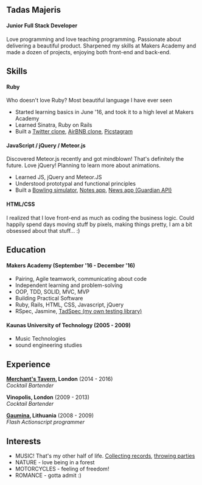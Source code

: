 ## Tadas Majeris

#### Junior Full Stack Developer

Love programming and love teaching programming. Passionate about delivering a beautiful product.
Sharpened my skills at Makers Academy and made a dozen of projects, enjoying both front-end and back-end.

## Skills

#### Ruby

Who doesn't love Ruby? Most beautiful language I have ever seen

- Started learning basics in June '16, and took it to a high level at Makers Academy
- Learned Sinatra, Ruby on Rails
- Built a [Twitter clone](https://github.com/tadasmajeris/chitter-challenge), [AirBNB clone](http://team3bnb.herokuapp.com), [Picstagram](https://github.com/tadasmajeris/instagram-challenge)

#### JavaScript / jQuery / Meteor.js

Discovered Meteor.js recently and got mindblown! That's definitely the future.
Love jQuery! Planning to learn more about animations.

- Learned JS, jQuery and Meteor.JS
- Understood prototypal and functional principles
- Built a [Bowling simulator](https://github.com/tadasmajeris/bowling-challenge), [Notes app](https://github.com/tadasmajeris/notes), [News app (Guardian API)](https://github.com/tadasmajeris/techno-news)

#### HTML/CSS

I realized that I love front-end as much as coding the business logic.
Could happily spend days moving stuff by pixels, making things pretty, I am a bit obsessed about that stuff... :)

## Education

#### Makers Academy (September '16 - December '16)

- Pairing, Agile teamwork, communicating about code
- Independent learning and problem-solving
- OOP, TDD, SOLID, MVC, MVP
- Building Practical Software
- Ruby, Rails, HTML, CSS, Javascript, jQuery
- RSpec, Jasmine, [TadSpec (my own testing library)](https://github.com/tadasmajeris/tadspec)

#### Kaunas University of Technology (2005 - 2009)

- Music Technologies
- sound engineering studies

## Experience

**[Merchant's Tavern](http://www.merchantstavern.co.uk/), London** (2014 - 2016)    
*Cocktail Bartender*

**Vinopolis, London** (2009 - 2013)    
*Cocktail Bartender*

**[Gaumina](https://www.gaumina.lt/index.php?lang=2), Lithuania** (2008 - 2009)   
*Flash Actionscript programmer*  

## Interests

- MUSIC! That's my other half of life. [Collecting records](https://www.discogs.com/user/tfortech/collection), [throwing parties](https://www.residentadvisor.net/promoter.aspx?id=51176)
- NATURE - love being in a forest
- MOTORCYCLES - feeling of freedom!
- ROMANCE - gotta admit :)
